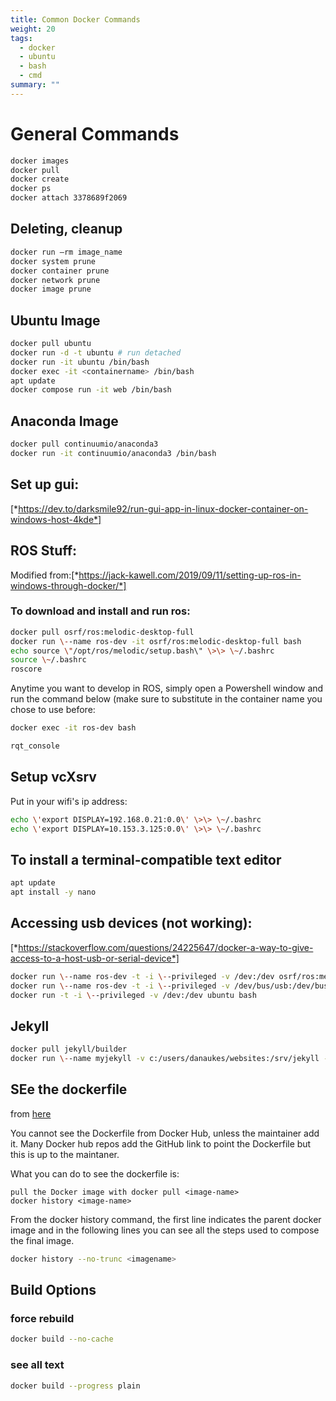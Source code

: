 ```yaml
---
title: Common Docker Commands
weight: 20
tags:
  - docker
  - ubuntu
  - bash
  - cmd
summary: ""
---
```


# General Commands

```bash
docker images
docker pull
docker create
docker ps
docker attach 3378689f2069
```

## Deleting, cleanup

```bash
docker run —rm image_name
docker system prune
docker container prune
docker network prune
docker image prune
```

## Ubuntu Image

```bash
docker pull ubuntu
docker run -d -t ubuntu # run detached
docker run -it ubuntu /bin/bash
docker exec -it <containername> /bin/bash
apt update
docker compose run -it web /bin/bash
```

## Anaconda Image

```bash
docker pull continuumio/anaconda3
docker run -it continuumio/anaconda3 /bin/bash
```

## Set up gui:

[*https://dev.to/darksmile92/run-gui-app-in-linux-docker-container-on-windows-host-4kde*]

## ROS Stuff:

Modified from:[*https://jack-kawell.com/2019/09/11/setting-up-ros-in-windows-through-docker/*]


### To download and install and run ros:

```bash
docker pull osrf/ros:melodic-desktop-full
docker run \--name ros-dev -it osrf/ros:melodic-desktop-full bash
echo source \"/opt/ros/melodic/setup.bash\" \>\> \~/.bashrc
source \~/.bashrc
roscore
```

Anytime you want to develop in ROS, simply open a Powershell window and run the command below (make sure to substitute in the container name you chose to use before:

```bash
docker exec -it ros-dev bash
```

```bash
rqt_console
```

## Setup vcXsrv

Put in your wifi's ip address:

```bash
echo \'export DISPLAY=192.168.0.21:0.0\' \>\> \~/.bashrc
echo \'export DISPLAY=10.153.3.125:0.0\' \>\> \~/.bashrc
```

## To install a terminal-compatible text editor

```bash
apt update
apt install -y nano
```

## Accessing usb devices (not working):

[*https://stackoverflow.com/questions/24225647/docker-a-way-to-give-access-to-a-host-usb-or-serial-device*]

```bash
docker run \--name ros-dev -t -i \--privileged -v /dev:/dev osrf/ros:melodic-desktop-full bash
docker run \--name ros-dev -t -i \--privileged -v /dev/bus/usb:/dev/bus/usb osrf/ros:melodic-desktop-full bash
docker run -t -i \--privileged -v /dev:/dev ubuntu bash
```

## Jekyll

```bash
docker pull jekyll/builder
docker run \--name myjekyll -v c:/users/danaukes/websites:/srv/jekyll -it jekyll/builder bash
```




## SEe the dockerfile

from [here](https://stackoverflow.com/questions/77057173/how-to-download-dockerfile-from-docker-hub)

You cannot see the Dockerfile from Docker Hub, unless the maintainer add it. Many Docker hub repos add the GitHub link to point the Dockerfile but this is up to the maintaner.

What you can do to see the dockerfile is:

    pull the Docker image with docker pull <image-name>
    docker history <image-name>

From the docker history command, the first line indicates the parent docker image and in the following lines you can see all the steps used to compose the final image.

```bash
docker history --no-trunc <imagename>
```

## Build Options
### force rebuild

```bash
docker build --no-cache
```

### see all text

```bash
docker build --progress plain
```



  [*https://dev.to/darksmile92/run-gui-app-in-linux-docker-container-on-windows-host-4kde*]: https://dev.to/darksmile92/run-gui-app-in-linux-docker-container-on-windows-host-4kde
  [*https://jack-kawell.com/2019/09/11/setting-up-ros-in-windows-through-docker/*]: https://jack-kawell.com/2019/09/11/setting-up-ros-in-windows-through-docker/
  [*https://stackoverflow.com/questions/24225647/docker-a-way-to-give-access-to-a-host-usb-or-serial-device*]: https://stackoverflow.com/questions/24225647/docker-a-way-to-give-access-to-a-host-usb-or-serial-device

